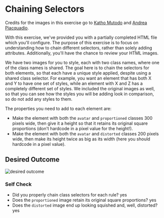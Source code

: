 # Chaining Selectors

Credits for the images in this exercise go to [Katho Mutodo](https://linktr.ee/photobykatho_) and 
[Andrea Piacquadio](https://www.pexels.com/@olly?utm_content=attributionCopyText&utm_medium=referral&utm_source=pexels).


With this exercise, we've provided you with a partially completed HTML file which you'll configure. The purpose 
of this exercise is to focus on understanding how to chain different selectors, rather than solely adding 
attributes. Additionally, you'll have the chance to review your HTML images.

We have two images for you to style, each with two class names, where one of the class names is shared. 
The goal here is to chain the selectors for both elements, so that each have a unique style applied, despite 
using a shared class selector. For example, you want an element that has both X and Y to have one set of 
styles, while an element with X and Z has a completely different set of styles. We included the original 
images as well, so that you can see how the styles you will be adding look in comparison, so do not add any 
styles to them.

The properties you need to add to each element are:

* Make the element with both the `avatar` and `proportioned` classes 300 pixels wide, then give it a height so 
that it retains its original square proportions (don't hardcode in a pixel value for the height!).
* Make the element with both the `avatar` and `distorted` classes 200 pixels wide, then make its height twice 
as big as its width (here you should hardcode in a pixel value).

## Desired Outcome
![desired outcome](./desired-outcome.png)

### Self Check
- Did you properly chain class selectors for each rule? yes
- Does the `proportioned` image retain its original square proportions? yes
- Does the `distorted` image end up looking squished and, well, distorted? yes

